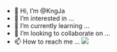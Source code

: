 
- 👋 Hi, I’m @KngJa
- 👀 I’m interested in ...
- 🌱 I’m currently learning ...
- 💞️ I’m looking to collaborate on ...
- 📫 How to reach me ...
![](https://github-readme-stats.vercel.app/api/top-langs/?username=KngJa&theme=dark&layout=compact)
<!---
KngJa/KngJa is a ✨ special ✨ repository because its `README.md` (this file) appears on your GitHub profile.
You can click the Preview link to take a look at your changes.
--->
